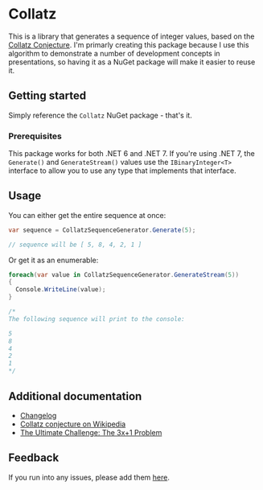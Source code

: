 # Collatz

This is a library that generates a sequence of integer values, based on the [Collatz Conjecture](https://en.wikipedia.org/wiki/Collatz_conjecture). I'm primarly creating this package because I use this algorithm to demonstrate a number of development concepts in presentations, so having it as a NuGet package will make it easier to reuse it.

## Getting started

Simply reference the `Collatz` NuGet package - that's it.

### Prerequisites

This package works for both .NET 6 and .NET 7. If you're using .NET 7, the `Generate()` and `GenerateStream()` values use the `IBinaryInteger<T>` interface to allow you to use any type that implements that interface.

## Usage

You can either get the entire sequence at once:

```csharp
var sequence = CollatzSequenceGenerator.Generate(5);

// sequence will be [ 5, 8, 4, 2, 1 ]
```

Or get it as an enumerable:

```csharp
foreach(var value in CollatzSequenceGenerator.GenerateStream(5))
{
  Console.WriteLine(value);
}

/*
The following sequence will print to the console: 

5
8
4
2
1
*/
```

## Additional documentation

* [Changelog](https://github.com/JasonBock/Collatz/blob/main/changelog.md)
* [Collatz conjecture on Wikipedia](https://en.wikipedia.org/wiki/Collatz_conjecture)
* [The Ultimate Challenge: The 3x+1 Problem](https://www.maa.org/press/maa-reviews/the-ultimate-challenge-the-3x1-problem)

## Feedback

If you run into any issues, please add them [here](https://github.com/JasonBock/Collatz/issues).
